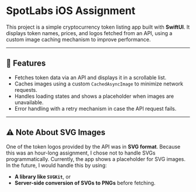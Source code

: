 # SpotLabs iOS Assignment

This project is a simple cryptocurrency token listing app built with **SwiftUI**. It displays token names, prices, and logos fetched from an API, using a custom image caching mechanism to improve performance.

---

## 🚀 Features
- Fetches token data via an API and displays it in a scrollable list.
- Caches images using a custom `CachedAsyncImage` to minimize network requests.
- Handles loading states and shows a placeholder when images are unavailable.
- Error handling with a retry mechanism in case the API request fails.

---

## ⚠️ Note About SVG Images
One of the token logos provided by the API was in **SVG format**. Because this was an hour-long assignment, I chose not to handle SVGs programmatically. Currently, the app shows a placeholder for SVG images.
In the future, I would handle this by using:
- **A library like `SVGKit`**, or
- **Server-side conversion of SVGs to PNGs** before fetching.

